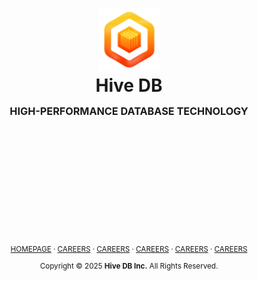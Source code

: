 <h1 align="center">
    <img width="99px" alt="Hive DB brand logo" src="https://raw.githubusercontent.com/hive-database/.github/refs/heads/main/media/hive-db-icon-orange.png">
    <br><strong>Hive DB</strong><br>
    <sub><sup><sub>HIGH-PERFORMANCE DATABASE TECHNOLOGY</sup></sub></sub>
</h1>


<br><br><br><br><br><br>




<div align="center">

</div>


<!--// COPYRIGHT 
######################################### -->
<div align="center">
    <br><br>
    <h2></h2>
    <sup>
        <a href="#">HOMEPAGE</a>
        <span>&middot;</span>
        <a href="#">CAREERS</a>
        <span>&middot;</span>
        <a href="#">CAREERS</a>
        <span>&middot;</span>
        <a href="#">CAREERS</a>
        <span>&middot;</span>
        <a href="#">CAREERS</a>
        <span>&middot;</span>
        <a href="#">CAREERS</a>
    </sup>
    <br>
    <sub>
        Copyright &copy; 2025 <b>Hive DB Inc.</b> All Rights Reserved.
    </sub>
</div>
